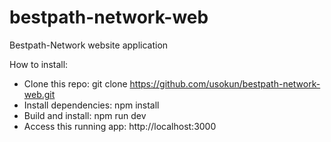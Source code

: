 # bestpath-network-web

Bestpath-Network website application

How to install:

- Clone this repo: git clone https://github.com/usokun/bestpath-network-web.git
- Install dependencies: npm install
- Build and install: npm run dev
- Access this running app: http://localhost:3000
